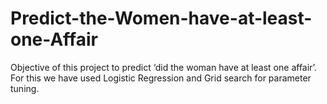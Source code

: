 # Predict-the-Women-have-at-least-one-Affair

Objective of this project to predict ‘did the woman
have at least one affair’. For this we have used Logistic
Regression and Grid search for parameter tuning.
